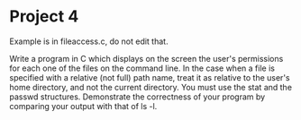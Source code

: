 # Project 4

Example is in fileaccess.c, do not edit that.

Write a program in C which displays on the screen the user's permissions for each one of the files on the command line. In the case when a file is specified with a relative (not full) path name, treat it as relative to the user's home directory, and not the current directory. You must use the stat and the passwd structures. Demonstrate the correctness of your program by comparing your output with that of ls -l.
